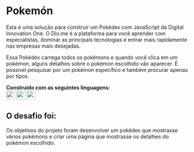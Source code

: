 # Pokemón

Esta é uma solução para construir um Pokédex com JavaScript da Digital Innovation One. O Dio.me é a plataforma para você aprender com especialistas, dominar as principais tecnologias e entrar mais rapidamente nas empresas mais desejadas.

Essa Pokédex carrega todos os pokémons e quando você clica em um pokémon, alguns detalhes sobre o pokémon escolhido vão aparecer. É possível pesquisar por um pokémon específico e também procurar apenas por tipos.


<b>Construido com as seguintes linguagens:</b> <br/>
<img src="https://img.shields.io/badge/html5-%23E34F26.svg?style=for-the-badge&logo=html5&logoColor=white" height="24px"/>
<img src="https://img.shields.io/badge/css3-%231572B6.svg?style=for-the-badge&logo=css3&logoColor=white" height="24px" />
<img src="https://img.shields.io/badge/javascript-%23323330.svg?style=for-the-badge&logo=javascript&logoColor=%23F7DF1E" height="24px" />

## O desafio foi:
Os objetivos do projeto foram desenvolver um pokédex que mostrasse vários pokémons e criar uma página que mostrasse os detalhes do pokémon escolhido.
